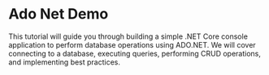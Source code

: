 # Ado Net Demo
This tutorial will guide you through building a simple .NET Core console application to perform database operations using ADO.NET. We will cover connecting to a database, executing queries, performing CRUD operations, and implementing best practices.
